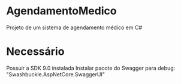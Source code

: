 # AgendamentoMedico
Projeto de um sistema de agendamento médico em C#

# Necessário
Possuir a SDK 9.0 instalada
Instalar pacote do Swagger para debug: "Swashbuckle.AspNetCore.SwaggerUI"
